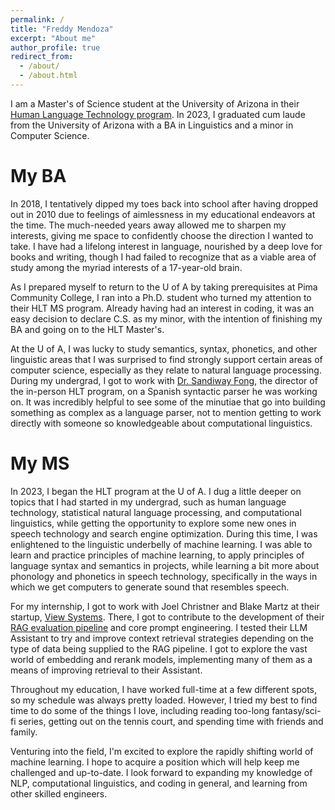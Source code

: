 ```yaml
---
permalink: /
title: "Freddy Mendoza"
excerpt: "About me"
author_profile: true
redirect_from: 
  - /about/
  - /about.html
---
```


I am a Master's of Science student at the University of Arizona in their [Human Language Technology program](https://linguistics.arizona.edu/ms-hlt). In 2023, I graduated cum laude from the University of Arizona with a BA in Linguistics and a minor in Computer Science.

My BA
======
In 2018, I tentatively dipped my toes back into school after having dropped out in 2010 due to feelings of aimlessness in my educational endeavors at the time. The much-needed years away allowed me to sharpen my interests, giving me space to confidently choose the direction I wanted to take. I have had a lifelong interest in language, nourished by a deep love for books and writing, though I had failed to recognize that as a viable area of study among the myriad interests of a 17-year-old brain.

As I prepared myself to return to the U of A by taking prerequisites at Pima Community College, I ran into a Ph.D. student who turned my attention to their HLT MS program. Already having had an interest in coding, it was an easy decision to declare C.S. as my minor, with the intention of finishing my BA and going on to the HLT Master's.

At the U of A, I was lucky to study semantics, syntax, phonetics, and other linguistic areas that I was surprised to find strongly support certain areas of computer science, especially as they relate to natural language processing. During my undergrad, I got to work with [Dr. Sandiway Fong](sandiway.arizona.edu), the director of the in-person HLT program, on a Spanish syntactic parser he was working on. It was incredibly helpful to see some of the minutiae that go into building something as complex as a language parser, not to mention getting to work directly with someone so knowledgeable about computational linguistics.

My MS
======
In 2023, I began the HLT program at the U of A. I dug a little deeper on topics that I had started in my undergrad, such as human language technology, statistical natural language processing, and computational linguistics, while getting the opportunity to explore some new ones in speech technology and search engine optimization. During this time, I was enlightened to the linguistic underbelly of machine learning. I was able to learn and practice principles of machine learning, to apply principles of language syntax and semantics in projects, while learning a bit more about phonology and phonetics in speech technology, specifically in the ways in which we get computers to generate sound that resembles speech.

For my internship, I got to work with Joel Christner and Blake Martz at their startup, [View Systems](https://www.view.io). There, I got to contribute to the development of their [RAG evaluation pipeline](https://github.com/fmend/viewPortfolio) and core prompt engineering. I tested their LLM Assistant to try and improve context retrieval strategies depending on the type of data being supplied to the RAG pipeline. I got to explore the vast world of embedding and rerank models, implementing many of them as a means of improving retrieval to their Assistant.



Throughout my education, I have worked full-time at a few different spots, so my schedule was always pretty loaded. However, I tried my best to find time to do some of the things I love, including reading too-long fantasy/sci-fi series, getting out on the tennis court, and spending time with friends and family.

Venturing into the field, I'm excited to explore the rapidly shifting world of machine learning. I hope to acquire a position which will help keep me challenged and up-to-date. I look forward to expanding my knowledge of NLP, computational linguistics, and coding in general, and learning from other skilled engineers. 
